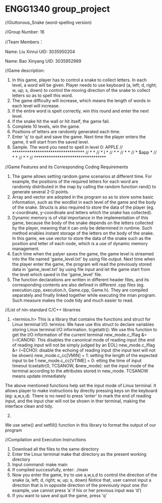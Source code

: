 # ENGG1340 group_project
//Gluttonous_Snake (word-spelling version)

//Group Number: 16

//Team Members：

Name: Liu Xinrui     UID: 3035950204

Name: Bao Xinyang    UID: 3035952989


//Game description:
1. In this game, player has to control a snake to collect letters. In each level, a word will be given. Player needs to use keyboard (a, left; d, right; w, up; s, down) to control the moving direction of the snake to collect letters so as to spell this word. 
2. The game difficulty will increase, which means the length of words in each level will increase.
3. If the entire word is spelt correctly, win this round and enter the next level.
4. If the snake hit the wall or hit itself, the game fail.
5. Complete 10 levels, win the game.
6. Positions of letters are randomly generated each time.
7. Enter 'q' to quit and save the game. Next time the player enters the game, it will start from the saved level.
8. Sample.
   The word you need to spell in level 0: APPLE
//   **********************************
//	  *                                *
//	  *      l                         *
//	  *                                *
//	  *                                *
//	  *                  $app          *
//	  *                                *
//   *                                *
//   **********************************



//Game Features and its Corresponding Coding Requirements
1. The game allows setting random game scenarios at different time. For example, the positions of the required letters for each word are randomly distributed in the map by calling the random function rand() to generate several 2-D points.
2. Array and vector are adopted in the program so as to store some basic information, such as the wordlist in each level of the game and the body of the snake. 
Structs is also required to store the data of the player (eg. x-coordinate, y-coordinate and letters which the snake has collected).
3. Dynamic memory is of vital importance in the implementation of this game, because the body of the snake depends on the letters collected by the player, meaning that it can only be determined in runtime. Such method enables instant storage of the letters on the body of the snake. In this game, we use vector to store the data of the snake such as the position and letter of each node, which is a use of dynamic memory management.
4. Each time when the palyer saves the game, the game level is streamed into the file named 'game_level.txt' by using file output. Next time when the player enter the game, the program will read the previously stored data in 'game_level.txt' by using file input and let the game start from the level which saved in the 'game_level' file.
5. The function declarations are written in different header files, and its corresponding contents are also defined in different .cpp files (eg. execution.cpp, execution.h,  Game.cpp, Game.h). They are compiled separately and finally linked together while executing the mian program. Such measure makes the code tidy and much easier to read. 



//List of nin-standard C/C++ librarires
1. <termios.h>
This is a library that contains the functions and struct for Linux terminal I/O. 
termios: We have use this struct to declare variables storing Linux terminal I/O information.
tcgetattr(): We use this function to get the I/O information of the current terminal
new_mode.c_lflag &= (~ICANON): This disables the canonical mode of reading input (the end of reading input will not be simply judged by an EOL)
new_mode.c_lflag &= (~ECHO): disable the echoing of reading input (the input text will not be shown)
new_mode.c_cc[VMIN] = 1: setting the length of the expected input to be 1
new_mode.c_cc[VTIME] = 0: etting the time of input timeout
tcsetattr(0, TCSANOW, &new_mode): set the input mode of the terminal according to the attributes stored in new_mode. TCSANOW means update immediately

The above mentioned functions help set the input mode of Linux terminal. It allows player to make instructions by directly pressing keys on the keyboard (eg: a,w,s,d). There is no need to press 'enter' to mark the end of reading input, and the input char will not be shown in ther terminal, making the interface clean and tidy.

2. <iomanip>
We use setw() and setfill() function in this library to format the output of our program


   
//Compilation and Execution Instructions
1. Download all the files to the same directory
2. Enter the Linux terminal make that directory as the present working directory
3. Input command: make main
4. If compiled successfully, enter: ./main
5. Now you enter the game, try to use a,w,s,d to control the direction of the snake (a, left; d, right; w, up; s, down) Notice that, user cannot input a direction that is in opposite direction of the previously input one (for example, use cannot press ’a’ if his or her previous input was ‘d’)
6. If you want to save and quit the game, press 'q'
